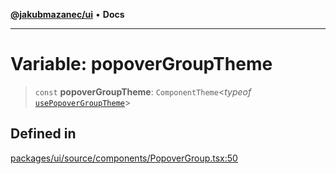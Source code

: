 [**@jakubmazanec/ui**](../README.md) • **Docs**

---

# Variable: popoverGroupTheme

> `const` **popoverGroupTheme**: `ComponentTheme`\<_typeof_
> [`usePopoverGroupTheme`](../functions/usePopoverGroupTheme.md)\>

## Defined in

[packages/ui/source/components/PopoverGroup.tsx:50](https://github.com/jakubmazanec/tools/blob/e8e1a063ee4a3ba5413ab6c19f760853c220a8ce/packages/ui/source/components/PopoverGroup.tsx#L50)
